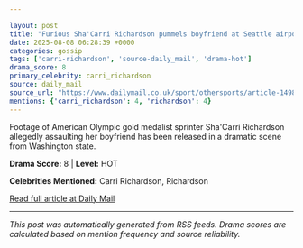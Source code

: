 ```yaml
---

layout: post
title: "Furious Sha'Carri Richardson pummels boyfriend at Seattle airport in shocking security footage from arrest"""
date: 2025-08-08 06:28:39 +0000
categories: gossip
tags: ['carri-richardson', 'source-daily_mail', 'drama-hot']
drama_score: 8
primary_celebrity: carri_richardson
source: daily_mail
source_url: "https://www.dailymail.co.uk/sport/othersports/article-14981667/ShaCarri-Richardson-boyfriend-Seattle-airport-arrest.html?ns_mchannel=rss&ito=1490&ns_campaign=1490"""
mentions: {'carri_richardson': 4, 'richardson': 4}
---
```



Footage of American Olympic gold medalist sprinter Sha'Carri Richardson allegedly assaulting her boyfriend has been released in a dramatic scene from Washington state.

**Drama Score:** 8 | **Level:** HOT

**Celebrities Mentioned:** Carri Richardson, Richardson

[Read full article at Daily Mail](https://www.dailymail.co.uk/sport/othersports/article-14981667/ShaCarri-Richardson-boyfriend-Seattle-airport-arrest.html?ns_mchannel=rss&ito=1490&ns_campaign=1490)

---


*This post was automatically generated from RSS feeds. Drama scores are calculated based on mention frequency and source reliability.*
